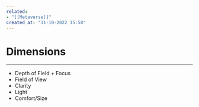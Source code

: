 ```yaml
---
related:
- "[[Metaverse]]"
created_at: "31-10-2022 15:58"
---
```



# Dimensions
---
- Depth of Field + Focus
- Field of View
- Clarity
- Light
- Comfort/Size